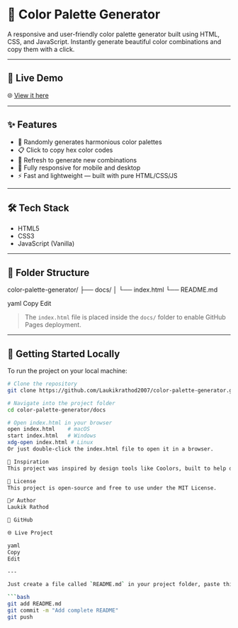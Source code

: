 # 🎨 Color Palette Generator

A responsive and user-friendly color palette generator built using HTML, CSS, and JavaScript. Instantly generate beautiful color combinations and copy them with a click.

---

## 🔗 Live Demo

🌐 [View it here](https://laukikrathod2007.github.io/color-palette-generator/)

---

## ✨ Features

- 🎨 Randomly generates harmonious color palettes
- 📋 Click to copy hex color codes
- 🔄 Refresh to generate new combinations
- 📱 Fully responsive for mobile and desktop
- ⚡ Fast and lightweight — built with pure HTML/CSS/JS

---

## 🛠️ Tech Stack

- HTML5  
- CSS3  
- JavaScript (Vanilla)

---

## 📂 Folder Structure

color-palette-generator/
├── docs/
│ └── index.html
└── README.md

yaml
Copy
Edit

> The `index.html` file is placed inside the `docs/` folder to enable GitHub Pages deployment.

---

## 🚀 Getting Started Locally

To run the project on your local machine:

```bash
# Clone the repository
git clone https://github.com/Laukikrathod2007/color-palette-generator.git

# Navigate into the project folder
cd color-palette-generator/docs

# Open index.html in your browser
open index.html    # macOS
start index.html   # Windows
xdg-open index.html # Linux
Or just double-click the index.html file to open it in a browser.

🧠 Inspiration
This project was inspired by design tools like Coolors, built to help developers and designers find great color combinations quickly and easily.

📃 License
This project is open-source and free to use under the MIT License.

🙋‍♂️ Author
Laukik Rathod

💼 GitHub

🌐 Live Project

yaml
Copy
Edit

---

Just create a file called `README.md` in your project folder, paste this, save it, and commit with:

```bash
git add README.md
git commit -m "Add complete README"
git push